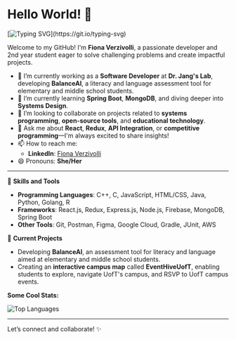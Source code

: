 # Hello World! 👋

[![Typing SVG](https://readme-typing-svg.herokuapp.com?lines=Hi,+I'm+Fiona+Verzivolli!;I'm+a+Developer!;I+love+coding+and+learning!)](https://git.io/typing-svg)

Welcome to my GitHub! I'm **Fiona Verzivolli**, a passionate developer and 2nd year student eager to solve challenging problems and create impactful projects.
- 🔭 I’m currently working as a **Software Developer** at **Dr. Jang's Lab**, developing **BalanceAI**, a literacy and language assessment tool for elementary and middle school students.  
- 🌱 I’m currently learning **Spring Boot**, **MongoDB**, and diving deeper into **Systems Design**.  
- 👯 I’m looking to collaborate on projects related to **systems programming**, **open-source tools**, and **educational technology**.  
- 💬 Ask me about **React**, **Redux**, **API Integration**, or **competitive programming**—I'm always excited to share insights!  
- 📫 How to reach me:  
  - **LinkedIn**: [Fiona Verzivolli](https://www.linkedin.com/in/fiona-verzivolli)  
- 😄 Pronouns: **She/Her**  
---

🔨 **Skills and Tools**  
- **Programming Languages**: C++, C, JavaScript, HTML/CSS, Java, Python, Golang, R
- **Frameworks**: React.js, Redux, Express.js, Node.js, Firebase, MongoDB, Spring Boot  
- **Other Tools**: Git, Postman, Figma, Google Cloud, Gradle, JUnit, AWS

🚀 **Current Projects**  
- Developing **BalanceAI**, an assessment tool for literacy and language aimed at elementary and middle school students.  
- Creating an **interactive campus map** called **EventHiveUofT**, enabling students to explore, navigate UofT's campus, and RSVP to UofT campus events.  

**Some Cool Stats:**

![Top Languages](https://github-readme-stats.vercel.app/api/top-langs/?username=FionaVerzivolli&layout=compact&theme=radical)

---
Let’s connect and collaborate! ✨
